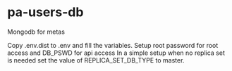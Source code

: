 # pa-users-db
Mongodb for metas

Copy .env.dist to .env and fill the variables.
Setup root password for root access and DB_PSWD for api access
In a simple setup when no replica set is needed set the value of REPLICA_SET_DB_TYPE to master.


